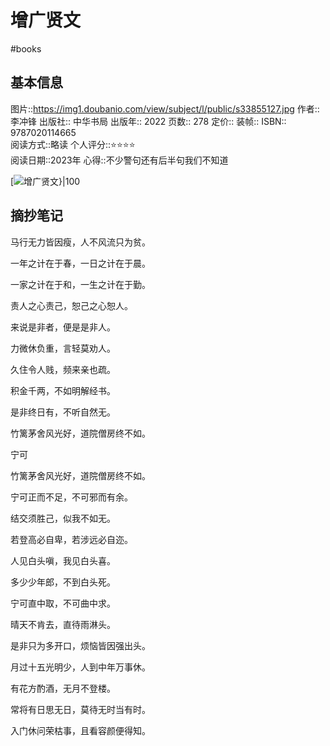 # 增广贤文
#books 
## 基本信息

图片::https://img1.doubanio.com/view/subject/l/public/s33855127.jpg
作者:: 李冲锋
出版社:: 中华书局
出版年:: 2022
页数:: 278
定价:: 
装帧:: 
ISBN:: 9787020114665  
阅读方式::略读
个人评分::⭐⭐⭐⭐  
阅读日期::2023年
心得::不少警句还有后半句我们不知道

 [![增广贤文}|100](https://img1.doubanio.com/view/subject/l/public/s33855127.jpg)

## 摘抄笔记

马行无力皆因瘦，人不风流只为贫。


一年之计在于春，一日之计在于晨。

一家之计在于和，一生之计在于勤。

责人之心责己，恕己之心恕人。

来说是非者，便是是非人。

力微休负重，言轻莫劝人。

久住令人贱，频来亲也疏。

积金千两，不如明解经书。

是非终日有，不听自然无。

竹篱茅舍风光好，道院僧房终不如。

宁可

竹篱茅舍风光好，道院僧房终不如。

宁可正而不足，不可邪而有余。

结交须胜己，似我不如无。

若登高必自卑，若涉远必自迩。

人见白头嗔，我见白头喜。

多少少年郎，不到白头死。

宁可直中取，不可曲中求。

晴天不肯去，直待雨淋头。

是非只为多开口，烦恼皆因强出头。

月过十五光明少，人到中年万事休。

有花方酌酒，无月不登楼。

常将有日思无日，莫待无时当有时。

入门休问荣枯事，且看容颜便得知。
